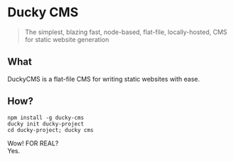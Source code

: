 # Ducky CMS
> The simplest, blazing fast, node-based, flat-file, locally-hosted, CMS for static website generation

## What
DuckyCMS is a flat-file CMS for writing static websites with ease.

## How?
`npm install -g ducky-cms`  
`ducky init ducky-project`  
`cd ducky-project; ducky cms`  

Wow! FOR REAL?  
Yes.
